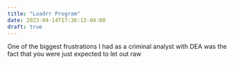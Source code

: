 ```yaml
---
title: "Loadrr Program"
date: 2023-04-14T17:36:13-04:00
draft: true
---
```


One of the biggest frustrations I had as a criminal analyst with DEA was the fact that you were just expected to let out raw